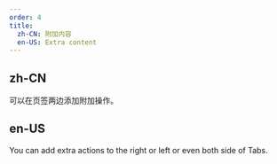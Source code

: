 ```yaml
---
order: 4
title:
  zh-CN: 附加内容
  en-US: Extra content
---
```


## zh-CN

可以在页签两边添加附加操作。

## en-US

You can add extra actions to the right or left or even both side of Tabs.